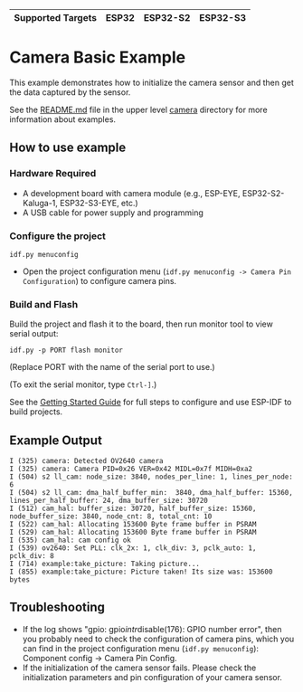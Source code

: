 | Supported Targets | ESP32 | ESP32-S2 | ESP32-S3 |
| ----------------- | ----- | -------- | -------- |

# Camera Basic Example

This example demonstrates how to initialize the camera sensor and then get the data captured by the sensor.

See the [README.md](../README.md) file in the upper level [camera](../) directory for more information about examples.

## How to use example

### Hardware Required

* A development board with camera module (e.g., ESP-EYE, ESP32-S2-Kaluga-1, ESP32-S3-EYE, etc.)
* A USB cable for power supply and programming

### Configure the project

```
idf.py menuconfig
```
* Open the project configuration menu (`idf.py menuconfig -> Camera Pin Configuration`) to configure camera pins.

### Build and Flash

Build the project and flash it to the board, then run monitor tool to view serial output:

```
idf.py -p PORT flash monitor
```

(Replace PORT with the name of the serial port to use.)

(To exit the serial monitor, type ``Ctrl-]``.)

See the [Getting Started Guide](https://docs.espressif.com/projects/esp-idf/en/latest/get-started/index.html) for full steps to configure and use ESP-IDF to build projects.

## Example Output
```
I (325) camera: Detected OV2640 camera
I (325) camera: Camera PID=0x26 VER=0x42 MIDL=0x7f MIDH=0xa2
I (504) s2 ll_cam: node_size: 3840, nodes_per_line: 1, lines_per_node: 6
I (504) s2 ll_cam: dma_half_buffer_min:  3840, dma_half_buffer: 15360, lines_per_half_buffer: 24, dma_buffer_size: 30720
I (512) cam_hal: buffer_size: 30720, half_buffer_size: 15360, node_buffer_size: 3840, node_cnt: 8, total_cnt: 10
I (522) cam_hal: Allocating 153600 Byte frame buffer in PSRAM
I (529) cam_hal: Allocating 153600 Byte frame buffer in PSRAM
I (535) cam_hal: cam config ok
I (539) ov2640: Set PLL: clk_2x: 1, clk_div: 3, pclk_auto: 1, pclk_div: 8
I (714) example:take_picture: Taking picture...
I (855) example:take_picture: Picture taken! Its size was: 153600 bytes
```

## Troubleshooting
* If the log shows "gpio: gpio*intr*disable(176): GPIO number error", then you probably need to check the configuration of camera pins, which you can find in the project configuration menu (`idf.py menuconfig`): Component config -> Camera Pin Config.
* If the initialization of the camera sensor fails. Please check the initialization parameters and pin configuration of your camera sensor. 

